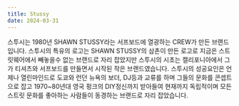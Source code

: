 ```yaml
---
title: Stussy
date: 2024-03-31
---
```


스투시는 1980년 SHAWN STUSSY라는 서프보드에 열광하는 CREW가 만든 브랜드 입니다. 스투시의 특유의 로고는 SHAWN STUSSY의 삼촌이 만든 로고로 지금은 스트릿웨어에서 빼놓을수 없는 브랜드로 자리 잡았지만 스투시의 시초는 캘리포니아에서 그가 티셔츠와 서프보드를 만들면서 시작된 작은 브랜드였습니다. 스투시의 성공요인은 언제나 열린마인드로 도쿄와 런던 뉴욕의 보더, DJ등과 교류를 하며 그들의 문화를 콘셉트으로 잡고 1970~80년대 영국 펑크의 DIY정신까지 받아들여 현재까지 독립적이며 모든 스트릿 문화를 좋아하는 사람들이 동경하는 브랜드로 자리 잡았습니다.

<!--more-->
